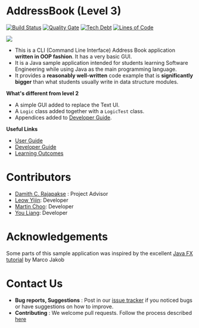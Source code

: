 # AddressBook (Level 3)
[![Build Status](https://travis-ci.org/louietyj/addressbook-level3.svg?branch=master)](https://travis-ci.org/louietyj/addressbook-level3)
[![Quality Gate](https://sonarqube.com/api/badges/gate?key=seedu.addressbook)](https://sonarqube.com/dashboard/index/seedu.addressbook)
[![Tech Debt](https://img.shields.io/sonar/http/sonarqube.com/seedu.addressbook/tech_debt.svg)](https://sonarqube.com/dashboard/index/seedu.addressbook)
[![Lines of Code](https://img.shields.io/sonar/http/sonarqube.com/seedu.addressbook/ncloc.svg)](https://sonarqube.com/dashboard/index/seedu.addressbook)

<img src="doc/images/Ui.png">

* This is a CLI (Command Line Interface) Address Book application **written in OOP fashion**. It has a very basic GUI.
* It is a Java sample application intended for students learning Software Engineering while using Java as 
  the main programming language. 
* It provides a **reasonably well-written** code example that is **significantly bigger** than what students 
  usually write in data structure modules. 
  
**What's different from level 2**

* A simple GUI added to replace the Text UI.
* A `Logic` class added together with a `LogicTest` class.
* Appendices added to [Developer Guide](doc/DeveloperGuide.md).

  
**Useful Links**
* [User Guide](doc/UserGuide.md) 
* [Developer Guide](doc/DeveloperGuide.md) 
* [Learning Outcomes](doc/LearningOutcomes.md) 

# Contributors

* [Damith C. Rajapakse](http://www.comp.nus.edu.sg/~damithch) : Project Advisor
* [Leow Yijin](http://github.com/yijinl): Developer
* [Martin Choo](http://github.com/m133225): Developer
* [You Liang](http://github.com/yl-coder): Developer 

# Acknowledgements

Some parts of this sample application was inspired by the excellent 
[Java FX tutorial](http://code.makery.ch/library/javafx-8-tutorial/) by Marco Jakob 

# Contact Us

* **Bug reports, Suggestions** : Post in our [issue tracker](https://github.com/se-edu/addressbook-level3/issues)
  if you noticed bugs or have suggestions on how to improve.
* **Contributing** : We welcome pull requests. Follow the process described [here](https://github.com/oss-generic/process)
